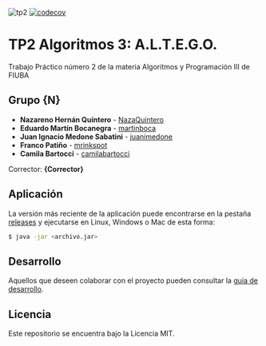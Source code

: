 ![tp2](https://github.com/NazaQuintero/algo3_tp2/actions/workflows/build.yml/badge.svg) [![codecov](https://codecov.io/gh/NazaQuintero/algo3_tp2/branch/master/graph/badge.svg)](https://codecov.io/gh/NazaQuintero/algo3_tp2)

# TP2 Algoritmos 3: A.L.T.E.G.O.

Trabajo Práctico número 2 de la materia Algoritmos y Programación III de FIUBA

## Grupo {N}

* **Nazareno Hernán Quintero** - [NazaQuintero](https://github.com/NazaQuintero)
* **Eduardo Martín Bocanegra** - [martinboca](https://github.com/martinboca)
* **Juan Ignacio Medone Sabatini** - [juanimedone](https://github.com/juanimedone)
* **Franco Patiño** - [mrinkspot](https://github.com/mrinkspot)
* **Camila Bartocci** - [camilabartocci](https://github.com/camilabartocci)

Corrector: **{Corrector}**

## Aplicación

La versión más reciente de la aplicación puede encontrarse en la pestaña [releases](https://github.com/NazaQuintero/algo3_tp2/releases/latest) y ejecutarse en Linux, Windows o Mac de esta forma:

```bash
$ java -jar <archivo.jar>
```

## Desarrollo

Aquellos que deseen colaborar con el proyecto pueden consultar la [guía de desarrollo](./docs/Desarrollo.md).

## Licencia

Este repositorio se encuentra bajo la Licencia MIT.


